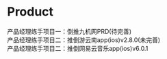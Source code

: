 # Product
产品经理练手项目一：倒推九机网PRD(待完善) <br>
产品经理练手项目二：推倒游云南app(ios)v2.8.0(未完善)<br>
产品经理练手项目二：推倒网易云音乐app(ios)v6.0.1

